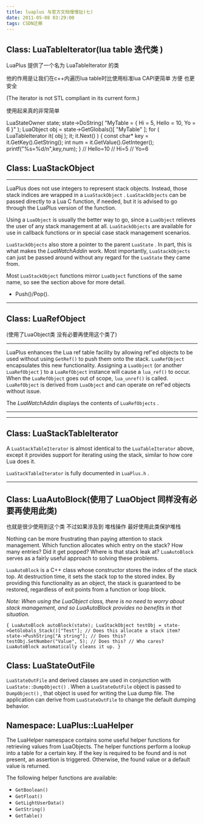```yaml
---
title: luaplus 与官方文档慢慢扯(七)
date: 2011-05-08 03:29:00
tags: CSDN迁移
---
```

   ## Class: LuaTableIterator(lua table 迭代类 )

 LuaPlus 提供了一个名为 LuaTableIterator 的类

 他的作用是让我们在c++内遍历lua table时比使用标准lua CAPI更简单 方便 也更安全

 (The iterator is not STL compliant in its current form.)

 使用起来真的非常简单

 LuaStateOwner state; state->DoString( "MyTable = { Hi = 5, Hello = 10, Yo = 6 }" ); LuaObject obj = state->GetGlobals()[ "MyTable" ]; for ( LuaTableIterator it( obj ); it; it.Next() ) { const char* key = it.GetKey().GetString(); int num = it.GetValue().GetInteger(); printf("%s=%d/n",key,num); } // Hello=10 // Hi=5 // Yo=6 

 

 

 
## Class: LuaStackObject

 

 
--------


 

 

 LuaPlus does not use integers to represent stack objects. Instead, those stack indices are wrapped in a  `LuaStackObject` .  `LuaStackObjects`  can be passed directly to a Lua C function, if needed, but it is advised to go through the LuaPlus version of the function.

 Using a  `LuaObject`  is usually the better way to go, since a  `LuaObject`  relieves the user of any stack management at all.  `LuaStackObjects`  are available for use in callback functions or in special case stack management scenarios.

 `LuaStackObjects`  also store a pointer to the parent  `LuaState` . In part, this is what makes the _LuaWatchAddin_ work. Most importantly,  `LuaStackObjects`  can just be passed around without any regard for the  `LuaState`  they came from.

 Most  `LuaStackObject`  functions mirror  `LuaObject`  functions of the same name, so see the section above for more detail.

 
  * Push()/Pop().  

 

 
--------


 

 

 
## Class: LuaRefObject

 

 (使用了LuaObject类 没有必要再使用这个类了)

 

 
--------
LuaPlus enhances the Lua ref table facility by allowing ref'ed objects to be used without using  `GetRef()`  to push them onto the stack.  `LuaRefObject`  encapsulates this new functionality. Assigning a  `LuaObject`  (or another  `LuaRefObject` ) to a  `LuaRefObject`  instance will cause a  `lua_ref()`  to occur. When the  `LuaRefObject`  goes out of scope,  `lua_unref()`  is called.  `LuaRefObject`  is derived from  `LuaObject`  and can operate on ref'ed objects without issue.

 The _LuaWatchAddin_ displays the contents of  `LuaRefObjects` .

 
--------


 

 
--------

## Class: LuaStackTableIterator

 A  `LuaStackTableIterator`  is almost identical to the  `LuaTableIterator`  above, except it provides support for iterating using the stack, similar to how core Lua does it.

 `LuaStackTableIterator`  is fully documented in  `LuaPlus.h` .

 
--------


 

 

 


## Class: LuaAutoBlock(使用了 LuaObject 同样没有必要再使用此类)

 也就是很少使用到这个类 不过如果涉及到 堆栈操作 最好使用此类保护堆栈

 Nothing can be more frustrating than paying attention to stack management. Which function allocates which entry on the stack? How many entries? Did it get popped? Where is that stack leak at?  `LuaAutoBlock`  serves as a fairly useful approach to solving these problems.

 `LuaAutoBlock`  is a C++ class whose constructor stores the index of the stack top. At destruction time, it sets the stack top to the stored index. By providing this functionality as an object, the stack is guaranteed to be restored, regardless of exit points from a function or loop block.

 _Note: When using the LuaObject class, there is no need to worry about stack management, and so LuaAutoBlock provides no benefits in that situation._

 
```
{ LuaAutoBlock autoBlock(state); LuaStackObject testObj = state->GetGlobals_Stack()["Test"]; // Does this allocate a stack item? state->PushString["A string"]; // Does this? testObj.SetNumber("Value", 5); // Does this? // Who cares? LuaAutoBlock automatically cleans it up. }
```
 

 

 


## Class: LuaStateOutFile 

 `LuaStateOutFile`  and derived classes are used in conjunction with  `LuaState::DumpObject()` . When a  `LuaStateOutFile`  object is passed to  `DumpObject()` , that object is used for writing the Lua dump file. The application can derive from  `LuaStateOutFile`  to change the default dumping behavior.

 

 

 


## Namespace: LuaPlus::LuaHelper

 The LuaHelper namespace contains some useful helper functions for retrieving values from LuaObjects. The helper functions perform a lookup into a table for a certain key. If the key is required to be found and is not present, an assertion is triggered. Otherwise, the found value or a default value is returned.

 The following helper functions are available:

 
  * `GetBoolean()`   
  * `GetFloat()`   
  * `GetLightUserData()`   
  * `GetString()`   
  * `GetTable()`   

 

   
 